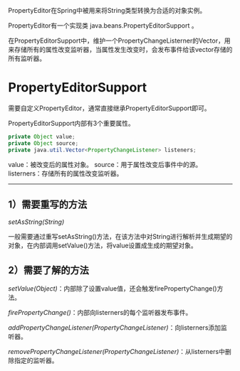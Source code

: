 PropertyEditor在Spring中被用来将String类型转换为合适的对象实例。

PropertyEditor有一个实现类 java.beans.PropertyEditorSupport 。

在PropertyEditorSupport中，维护一个PropertyChangeListerner的Vector，用来存储所有的属性改变监听器，当属性发生改变时，会发布事件给该vector存储的所有监听器。

# PropertyEditorSupport

需要自定义PropertyEditor，通常直接继承PropertyEditorSupport即可。

PropertyEditorSupport内部有3个重要属性。
```java
private Object value;  
private Object source;  
private java.util.Vector<PropertyChangeListener> listeners;
```
value：被改变后的属性对象。
source：用于属性改变后事件中的源。
listerners：存储所有的属性改变监听器。
-- -- 
## 1）需要重写的方法

*setAsString(String)*

一般需要通过重写setAsString()方法，在该方法中对String进行解析并生成期望的对象，在内部调用setValue()方法，将value设置成生成的期望对象。

## 2）需要了解的方法

*setValue(Object)*：内部除了设置value值，还会触发firePropertyChange()方法。

*firePropertyChange()*：内部向listerners的每个监听器发布事件。

*addPropertyChangeListener(PropertyChangeListener)*：向listerners添加监听器。

*removePropertyChangeListener(PropertyChangeListener)*：从listerners中删除指定的监听器。






